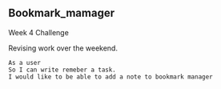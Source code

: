 ## Bookmark_mamager ## 

Week 4 Challenge  

Revising work over the weekend. 



``` 
As a user 
So I can write remeber a task. 
I would like to be able to add a note to bookmark manager
```